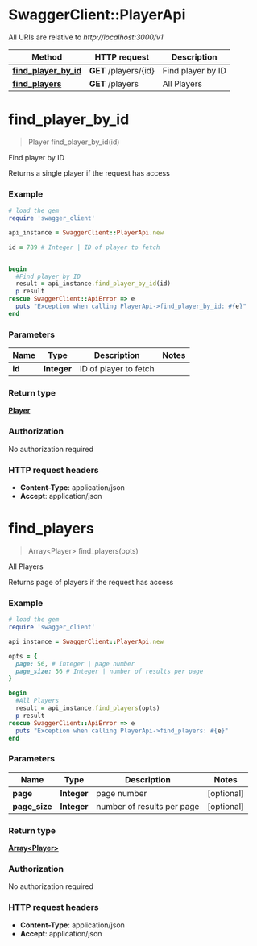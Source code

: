 # SwaggerClient::PlayerApi

All URIs are relative to *http://localhost:3000/v1*

Method | HTTP request | Description
------------- | ------------- | -------------
[**find_player_by_id**](PlayerApi.md#find_player_by_id) | **GET** /players/{id} | Find player by ID
[**find_players**](PlayerApi.md#find_players) | **GET** /players | All Players


# **find_player_by_id**
> Player find_player_by_id(id)

Find player by ID

Returns a single player if the request has access

### Example
```ruby
# load the gem
require 'swagger_client'

api_instance = SwaggerClient::PlayerApi.new

id = 789 # Integer | ID of player to fetch


begin
  #Find player by ID
  result = api_instance.find_player_by_id(id)
  p result
rescue SwaggerClient::ApiError => e
  puts "Exception when calling PlayerApi->find_player_by_id: #{e}"
end
```

### Parameters

Name | Type | Description  | Notes
------------- | ------------- | ------------- | -------------
 **id** | **Integer**| ID of player to fetch | 

### Return type

[**Player**](Player.md)

### Authorization

No authorization required

### HTTP request headers

 - **Content-Type**: application/json
 - **Accept**: application/json



# **find_players**
> Array&lt;Player&gt; find_players(opts)

All Players

Returns page of players if the request has access

### Example
```ruby
# load the gem
require 'swagger_client'

api_instance = SwaggerClient::PlayerApi.new

opts = { 
  page: 56, # Integer | page number
  page_size: 56 # Integer | number of results per page
}

begin
  #All Players
  result = api_instance.find_players(opts)
  p result
rescue SwaggerClient::ApiError => e
  puts "Exception when calling PlayerApi->find_players: #{e}"
end
```

### Parameters

Name | Type | Description  | Notes
------------- | ------------- | ------------- | -------------
 **page** | **Integer**| page number | [optional] 
 **page_size** | **Integer**| number of results per page | [optional] 

### Return type

[**Array&lt;Player&gt;**](Player.md)

### Authorization

No authorization required

### HTTP request headers

 - **Content-Type**: application/json
 - **Accept**: application/json



